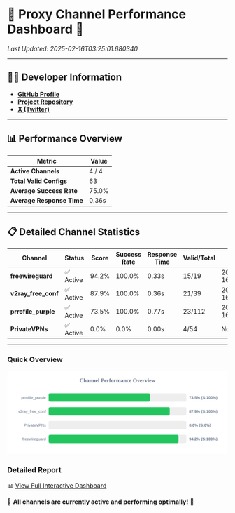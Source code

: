 # 🌟 Proxy Channel Performance Dashboard 🌟

_Last Updated: 2025-02-16T03:25:01.680340_

---

## 👩‍💻 Developer Information

- **[GitHub Profile](https://github.com/4n0nymou3)**  
- **[Project Repository](https://github.com/4n0nymou3/multi-proxy-config-fetcher)**  
- **[X (Twitter)](https://x.com/4n0nymou3)**  

---

## 📊 Performance Overview

| Metric                | Value       |
|-----------------------|-------------|
| **Active Channels**   | 4 / 4       |
| **Total Valid Configs** | 63          |
| **Average Success Rate** | 75.0%      |
| **Average Response Time** | 0.36s       |

---

## 📋 Detailed Channel Statistics

| Channel          | Status     | Score  | Success Rate | Response Time | Valid/Total | Last Success               |
|------------------|------------|--------|--------------|---------------|-------------|----------------------------|
| **freewireguard**  | ✅ Active  | 94.2%  | 100.0% | 0.33s         | 15/19       | 2025-02-16T03:25:01.678800 |
| **v2ray_free_conf**  | ✅ Active  | 87.9%  | 100.0% | 0.36s         | 21/39       | 2025-02-16T03:24:50.238053 |
| **prrofile_purple**  | ✅ Active  | 73.5%  | 100.0% | 0.77s         | 23/112       | 2025-02-16T03:24:49.834583 |
| **PrivateVPNs**  | ✅ Active  | 0.0%  | 0.0% | 0.00s         | 4/54       | None |

---

### Quick Overview
<div align="center">
  <a href="https://raw.githubusercontent.com/nullluser/NullRepo/refs/heads/main/assets/channel_stats_chart.svg">
    <img src="https://raw.githubusercontent.com/nullluser/NullRepo/refs/heads/main/assets/channel_stats_chart.svg" alt="Source Performance Statistics" width="800">
  </a>
</div>

### Detailed Report
📊 [View Full Interactive Dashboard](https://htmlpreview.github.io/?https://github.com/nullluser/NullRepo/blob/main/assets/performance_report.html)

🎉 **All channels are currently active and performing optimally!** 🎉
